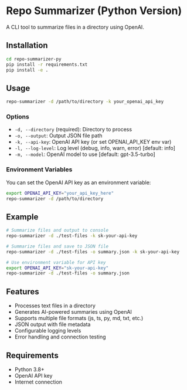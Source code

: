# Repo Summarizer (Python Version)

A CLI tool to summarize files in a directory using OpenAI.

## Installation

```bash
cd repo-summarizer-py
pip install -r requirements.txt
pip install -e .
```

## Usage

```bash
repo-summarizer -d /path/to/directory -k your_openai_api_key
```

### Options

- `-d, --directory` (required): Directory to process
- `-o, --output`: Output JSON file path
- `-k, --api-key`: OpenAI API key (or set OPENAI_API_KEY env var)
- `-l, --log-level`: Log level (debug, info, warn, error) [default: info]
- `-m, --model`: OpenAI model to use [default: gpt-3.5-turbo]

### Environment Variables

You can set the OpenAI API key as an environment variable:

```bash
export OPENAI_API_KEY="your_api_key_here"
repo-summarizer -d /path/to/directory
```

## Example

```bash
# Summarize files and output to console
repo-summarizer -d ./test-files -k sk-your-api-key

# Summarize files and save to JSON file
repo-summarizer -d ./test-files -o summary.json -k sk-your-api-key

# Use environment variable for API key
export OPENAI_API_KEY="sk-your-api-key"
repo-summarizer -d ./test-files -o summary.json
```

## Features

- Processes text files in a directory
- Generates AI-powered summaries using OpenAI
- Supports multiple file formats (js, ts, py, md, txt, etc.)
- JSON output with file metadata
- Configurable logging levels
- Error handling and connection testing

## Requirements

- Python 3.8+
- OpenAI API key
- Internet connection
